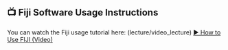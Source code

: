 

## 📺 Fiji Software Usage Instructions
You can watch the Fiji usage tutorial here:  (lecture/video_lecture)
[▶️ How to Use FIJI (Video)](https://github.com/mahrin/INF250_image_processing/blob/c67d198bb46ec35605107883f4c223acb39fe720/Lecture/INF250_video_lectures/how_to_use_FIJI.mp4)
